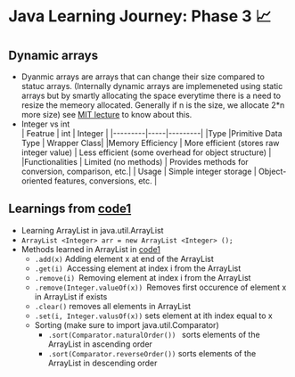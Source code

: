 # Java Learning Journey: Phase 3 📈

## Dynamic arrays
* Dyanmic arrays are arrays that can change their size compared to statuc arrays. (Internally dynamic arrays are implemeneted using static arrays but by smartly allocating the space everytime there is a need to resize the memeory allocated. Generally if n is the size, we allocate 2*n more size) see [MIT lecture](https://www.youtube.com/watch?v=CHhwJjR0mZA&list=PLUl4u3cNGP63EdVPNLG3ToM6LaEUuStEY&index=2) to know about this.
* Integer vs int <br/>
  | Featrue | int | Integer |
  |---------|-----|---------|
  |Type	    |Primitive Data Type	| Wrapper Class|
  |Memory Efficiency	| More efficient (stores raw integer value)	| Less efficient (some overhead for object  structure) |
  |Functionalities	| Limited (no methods)	| Provides methods for conversion, comparison, etc.|
  | Usage	| Simple integer storage	| Object-oriented features, conversions, etc. |

## Learnings from [code1](code1.java)
- Learning ArrayList in java.util.ArrayList
- ```ArrayList <Integer> arr = new ArrayList <Integer> ();```
- Methods learned in ArrayList in [code1](code1.java)
  - ```.add(x)``` Adding element x at end of the ArrayList
  - ```.get(i) ```Accessing element at index i from the ArrayList
  - ```.remove(i) ```Removing element at index i from the ArrayList
  - ```.remove(Integer.valueOf(x)) ```Removes first occurence of element x in ArrayList if exists
  - ```.clear()``` removes all elements in ArrayList
  - ```.set(i, Integer.valusOf(x))```  sets element at ith index equal to x
  - Sorting (make sure to import java.util.Comparator)
    - ```.sort(Comparator.naturalOrder()) ``` sorts elements of the ArrayList in ascending order
    - ``` .sort(Comparator.reverseOrder()) ``` sorts elements of the ArrayList in descending order